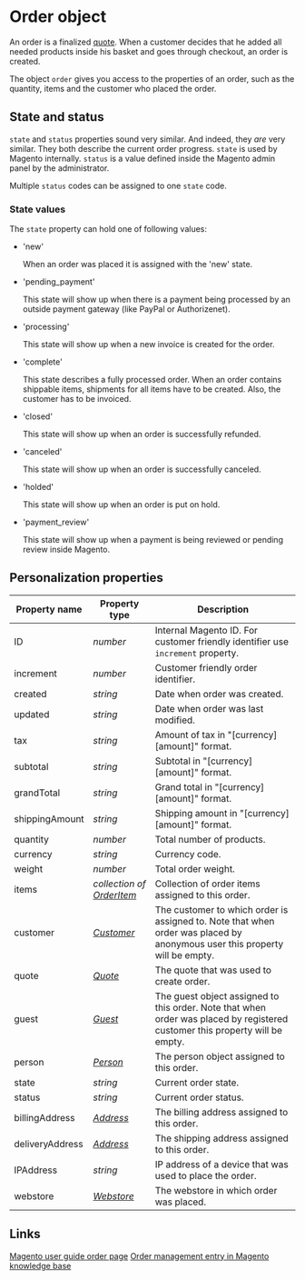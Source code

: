 # Order object

An order is a finalized [quote][quote-object]. When a customer decides that he added all needed products inside his basket and goes through checkout, an order is created. 

The object `order` gives you access to the properties of an order, such as 
the quantity, items and the customer who placed the order.  

## State and status

`state` and `status` properties sound very similar. And indeed, they _are_ very
similar. They both describe the current order progress. `state` is used by Magento
internally. `status` is a value defined inside the Magento admin panel by the administrator.

Multiple `status` codes can be assigned to one `state` code.

### State values

The `state` property can hold one of following values:

* 'new'

  When an order was placed it is assigned with the 'new' state.
  
* 'pending_payment'
    
  This state will show up when there is a payment being processed by an outside payment
  gateway (like PayPal or Authorizenet).
    
* 'processing'

  This state will show up when a new invoice is created for the order.
  
* 'complete'

  This state describes a fully processed order. When an order contains shippable 
  items, shipments for all items have to be created. Also, the customer has to 
  be invoiced.
  
* 'closed'
  
  This state will show up when an order is successfully refunded.
  
* 'canceled'
  
  This state will show up when an order is successfully canceled.
  
* 'holded'
  
  This state will show up when an order is put on hold.
    
* 'payment_review'

  This state will show up when a payment is being reviewed or pending review inside Magento.


## Personalization properties

| Property name   | Property type                                 | Description                                                                                                                  |
|-----------------|-----------------------------------------------|------------------------------------------------------------------------------------------------------------------------------|
| ID              | _number_                                      | Internal Magento ID. For customer friendly identifier use `increment` property.                                              |
| increment       | _number_                                      | Customer friendly order identifier.                                                                                          |
| created         | _string_                                      | Date when order was created.                                                                                                 |
| updated         | _string_                                      | Date when order was last modified.                                                                                           |
| tax             | _string_                                      | Amount of tax in "[currency] [amount]" format.                                                                               |
| subtotal        | _string_                                      | Subtotal in "[currency] [amount]" format.                                                                                    |
| grandTotal      | _string_                                      | Grand total in "[currency] [amount]" format.                                                                                 |
| shippingAmount  | _string_                                      | Shipping amount in "[currency] [amount]" format.                                                                             |
| quantity        | _number_                                      | Total number of products.                                                                                                    |
| currency        | _string_                                      | Currency code.                                                                                                               |
| weight          | _number_                                      | Total order weight.                                                                                                          |
| items           | _collection of [OrderItem][orderitem-object]_ | Collection of order items assigned to this order.                                                                            |
| customer        | _[Customer][customer-object]_                 | The customer to which order is assigned to. Note that when order was placed by anonymous user this property will be empty.   |
| quote           | _[Quote][quote-object]_                       | The quote that was used to create order.                                                                                    |
| guest           | _[Guest][guest-object]_                       | The guest object assigned to this order. Note that when order was placed by registered customer this property will be empty. |
| person          | _[Person][person-object]_                     | The person object assigned to this order.                                                                                    |
| state           | _string_                                      | Current order state.                                                                                                         |
| status          | _string_                                      | Current order status.                                                                                                        |
| billingAddress  | _[Address][address-object]_                   | The billing address assigned to this order.                                                                                  |
| deliveryAddress | _[Address][address-object]_                   | The shipping address assigned to this order.                                                                                 |
| IPAddress       | _string_                                      | IP address of a device that was used to place the order.                                                                     |
| webstore        | _[Webstore][webstore-object]_                 | The webstore in which order was placed.                                                                                      |

## Links

[Magento user guide order page](http://merch.docs.magento.com/ce/user_guide/Magento_Community_Edition_User_Guide.html#section-sales-orders.html%3FTocPath%3DSales%2520%2526%2520Orders%7C_____0)
[Order management entry in Magento knowledge base](http://www.magentocommerce.com/wiki/2_-_magento_concepts_and_architecture/order_management#xmind_source_file)

[quote-object]: magento-integration/object/quote
[orderitem-object]: magento-integration/object/order-item
[customer-object]: magento-integration/object/customer
[guest-object]: magento-integration/object/guest
[person-object]: magento-integration/object/person
[address-object]: magento-integration/object/address
[webstore-object]: magento-integration/object/webstore
